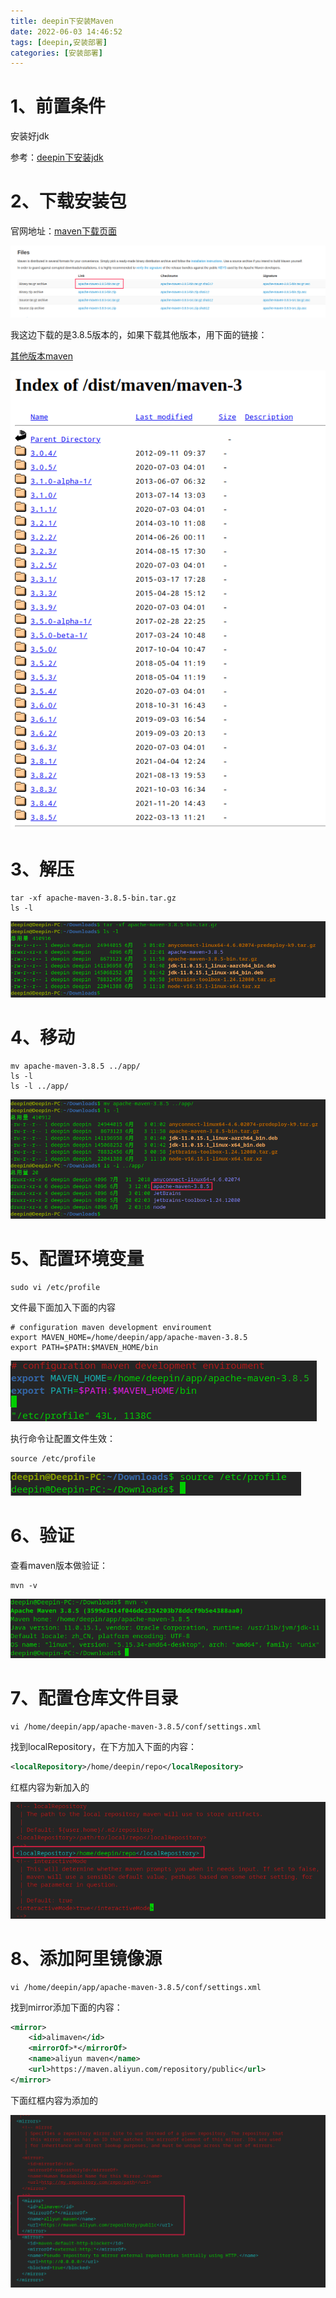 ```yaml
---
title: deepin下安装Maven
date: 2022-06-03 14:46:52
tags: [deepin,安装部署]
categories: [安装部署]
---
```


# 1、前置条件

安装好jdk

参考：[deepin下安装jdk](http://192.168.0.198:5080/post/inJdkByOsDeepin/)

# 2、下载安装包

官网地址：[maven下载页面](https://maven.apache.org/download.cgi)

![image-20220603115702494](inMavenByOsDeepin/image-20220603115702494.png)

我这边下载的是3.8.5版本的，如果下载其他版本，用下面的链接：

[其他版本maven](https://archive.apache.org/dist/maven/maven-3/)

![image-20220603120000596](inMavenByOsDeepin/image-20220603120000596.png)

# 3、解压

```shell
tar -xf apache-maven-3.8.5-bin.tar.gz
ls -l
```

![image-20220603120156243](inMavenByOsDeepin/image-20220603120156243.png)

# 4、移动

```shell
mv apache-maven-3.8.5 ../app/
ls -l
ls -l ../app/
```

![image-20220603120347751](inMavenByOsDeepin/image-20220603120347751.png)

# 5、配置环境变量

```shell
sudo vi /etc/profile
```

文件最下面加入下面的内容

```
# configuration maven development enviroument
export MAVEN_HOME=/home/deepin/app/apache-maven-3.8.5
export PATH=$PATH:$MAVEN_HOME/bin
```

![image-20220603121051155](inMavenByOsDeepin/image-20220603121051155.png)

执行命令让配置文件生效：

```shell
source /etc/profile
```

![image-20220603121153205](inMavenByOsDeepin/image-20220603121153205.png)

# 6、验证

查看maven版本做验证：

```shell
mvn -v
```

![image-20220603121458972](inMavenByOsDeepin/image-20220603121458972.png)

# 7、配置仓库文件目录

```shell
vi /home/deepin/app/apache-maven-3.8.5/conf/settings.xml
```

找到localRepository，在下方加入下面的内容：

```xml
<localRepository>/home/deepin/repo</localRepository>
```

红框内容为新加入的

![image-20220603122200505](inMavenByOsDeepin/image-20220603122200505.png)

# 8、添加阿里镜像源

```shell
vi /home/deepin/app/apache-maven-3.8.5/conf/settings.xml
```

找到mirror添加下面的内容：

```xml
<mirror>	
    <id>alimaven</id>
    <mirrorOf>*</mirrorOf>
    <name>aliyun maven</name>
    <url>https://maven.aliyun.com/repository/public</url>
</mirror>
```

下面红框内容为添加的

![image-20220603122859128](inMavenByOsDeepin/image-20220603122859128.png)
